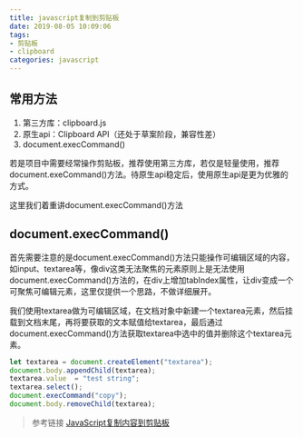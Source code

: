 ```yaml
---
title: javascript复制到剪贴板
date: 2019-08-05 10:09:06
tags:
- 剪贴板
- clipboard
categories: javascript
---
```


## 常用方法

1. 第三方库：clipboard.js
2. 原生api：Clipboard API（还处于草案阶段，兼容性差）
3. document.execCommand()

若是项目中需要经常操作剪贴板，推荐使用第三方库，若仅是轻量使用，推荐document.exeCommand()方法。待原生api稳定后，使用原生api是更为优雅的方式。

这里我们着重讲document.execCommand()方法

## document.execCommand()

首先需要注意的是document.execCommand()方法只能操作可编辑区域的内容，如input、textarea等，像div这类无法聚焦的元素原则上是无法使用document.execCommand()方法的，在div上增加tabIndex属性，让div变成一个可聚焦可编辑元素，这里仅提供一个思路，不做详细展开。

我们使用textarea做为可编辑区域，在文档对象中新建一个textarea元素，然后挂载到文档末尾，再将要获取的文本赋值给textarea，最后通过document.execCommand()方法获取textarea中选中的值并删除这个textarea元素。

```javascript
let textarea = document.createElement("textarea");
document.body.appendChild(textarea);
textarea.value  = "test string";
textarea.select();
document.execCommand("copy");
document.body.removeChild(textarea);
```

> 参考链接 [JavaScript复制内容到剪贴板](https://juejin.im/post/5a94f8eff265da4e9b593c29)
